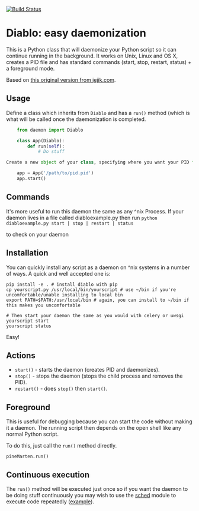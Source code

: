 [![Build Status](https://travis-ci.org/serverdensity/python-daemon.svg?branch=master)](https://travis-ci.org/serverdensity/python-daemon)

Diablo: easy daemonization
====================

This is a Python class that will daemonize your Python script so it can continue running in the background. It works on Unix, Linux and OS X, creates a PID file and has standard commands (start, stop, restart, status) + a foreground mode.

Based on [this original version from jejik.com](http://www.jejik.com/articles/2007/02/a_simple_unix_linux_daemon_in_python/).

Usage
---------------------

Define a class which inherits from `Diablo` and has a `run()` method (which is what will be called once the daemonization is completed.
```python
	from daemon import Diablo

	class App(Diablo):
		def run(self):
			# Do stuff

Create a new object of your class, specifying where you want your PID file to exist:

	app = App('/path/to/pid.pid')
	app.start()
```
Commands
---------------------
It's more useful to run this daemon the same as any ^nix Process. If your
daemon lives in a file called diabloexample.py then run
`python diabloexample.py start | stop | restart | status`

to check on your daemon

Installation
---------------------
You can quickly install any script as a daemon on ^nix systems in a number of ways.
A quick and well accepted one is:
```
pip install -e . # install diablo with pip
cp yourscript.py /usr/local/bin/yourscript # use ~/bin if you're uncomfortable/unable installing to local bin
export PATH=$PATH:/usr/local/bin # again, you can install to ~/bin if this makes you uncomfortable

# Then start your daemon the same as you would with celery or uwsgi
yourscript start
yourscript status
```

Easy!

Actions
---------------------

* `start()` - starts the daemon (creates PID and daemonizes).
* `stop()` - stops the daemon (stops the child process and removes the PID).
* `restart()` - does `stop()` then `start()`.

Foreground
---------------------

This is useful for debugging because you can start the code without making it a daemon. The running script then depends on the open shell like any normal Python script.

To do this, just call the `run()` method directly.

	pineMarten.run()

Continuous execution
---------------------

The `run()` method will be executed just once so if you want the daemon to be doing stuff continuously you may wish to use the [sched][1] module to execute code repeatedly ([example][2]).


  [1]: http://docs.python.org/library/sched.html
  [2]: https://github.com/serverdensity/sd-agent/blob/master/agent.py#L339

